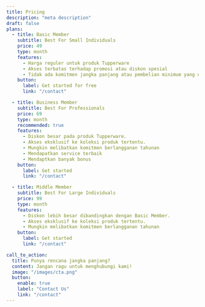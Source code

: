 ```yaml
---
title: Pricing
description: "meta description"
draft: false
plans:
  - title: Basic Member
    subtitle: Best For Small Individuals
    price: 49
    type: month
    features:
      - Harga reguler untuk produk Tupperware
      - Akses terbatas terhadap promosi atau diskon spesial
      - Tidak ada komitmen jangka panjang atau pembelian minimum yang diperlukan
    button:
      label: Get started for free
      link: "/contact"

  - title: Business Member
    subtitle: Best For Professionals
    price: 69
    type: month
    recommended: true
    features:
      - Diskon besar pada produk Tupperware.
      - Akses eksklusif ke koleksi produk tertentu.
      - Mungkin melibatkan komitmen berlangganan tahunan
      - Mendapatkan service terbaik
      - Mendaptkan banyak bonus
    button:
      label: Get started
      link: "/contact"

  - title: Middle Member
    subtitle: Best For Large Individuals
    price: 99
    type: month
    features:
      - Diskon lebih besar dibandingkan dengan Basic Member.
      - Akses eksklusif ke koleksi produk tertentu.
      - Mungkin melibatkan komitmen berlangganan tahunan
    button:
      label: Get started
      link: "/contact"

call_to_action:
  title: Punya rencana jangka panjang?
  content: Jangan ragu untuk menghubungi kami!
  image: "/images/cta.png"
  button:
    enable: true
    label: "Contact Us"
    link: "/contact"
---
```

